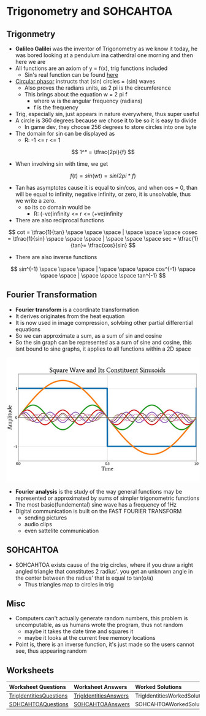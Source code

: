 # Trigonometry and SOHCAHTOA

## Trigonmetry

* **Galileo Galilei** was the inventor of Trigonometry as we know it today, he was bored looking at a pendulum ina catherdral one morning and then here we are
* All functions are an axiom of y = f\(x\), trig functions included
  * Sin's real function can be found [here](https://mathworld.wolfram.com/Sine.html)
* [Circular phasor](https://www.youtube.com/watch?v=a_zReGTxdlQ) instructs that \(sin\) circles = \(sin\) waves
  * Also proves the radians units, as 2 pi is the circumference
  * This brings about the equation w = 2 pi f
    * where w is the angular frequency \(radians\)
    * f is the frequency
* Trig, especially sin, just appears in nature everywhere, thus super useful 
* A circle is 360 degrees because we chose it to be so it is easy to divide
  * In game dev, they choose 256 degrees to store circles into one byte
* The  domain for sin can be displayed as
  * R: -1 &lt;= r &lt;= 1

$$
1^* =  \tfrac{2pi}{f}
$$

* When involving sin with time, we get 

$$
f(t) = sin(wt) = sin(2pi*f)
$$

* Tan has asymptotes cause it is equal to sin/cos, and when cos = 0, than will be equal to infinity, negative infinity, or zero, it is unsolvable, thus we write a zero.
  * so its co domain would be
    * R: \(-ve\)infinity &lt;= r &lt;= \(+ve\)infinity 
* There are also reciprocal functions

$$
cot =  \tfrac{1}{tan} \space \space \space | \space \space \space cosec =  \tfrac{1}{sin} \space \space \space | \space \space \space sec =  \tfrac{1}{tan}= \tfrac{cos}{sin}
$$

* There are also inverse functions

$$
sin^{-1} \space \space \space | \space \space \space cos^{-1} \space \space \space | \space \space \space tan^{-1}
$$

## **Fourier Transformation**

* **Fourier transform** is a coordinate transformation
* It derives originates from the heat equation
* It is now used in image compression, solvbing other partial differential equations
* So we can approximate a sum, as a sum of sin and cosine
* So the sin graph can be represented as a sum of sine and cosine, this isnt bound to sine graphs, it applies to all functions within a 2D space

![](../../../../.gitbook/assets/image.png)

* **Fourier analysis** is the study of the way general functions may be represented or approximated by sums of simpler trigonometric functions
* The most basic\(fundemental\) sine wave has a frequency of 1Hz
* Digital communication is built on the FAST FOURIER TRANSFORM
  * sending pictures
  * audio clips
  * even sattelite communication

## SOHCAHTOA

* SOHCAHTOA exists cause of the trig circles, where if you draw a right angled triangle that constitutes 2 radius'. you get an unknown angle in the center between the radius' that is equal to tan\(o/a\)
  * Thus triangles map to circles in trig

## Misc

* Computers can't actually generate random numbers, this problem is uncomputable, as us humans wrote the program, thus not random
  * maybe it takes the date time and squares it
  * maybe it looks at the current free memory locations
* Point is, there is an inverse function, it's just made so the users cannot see, thus appearing random

## Worksheets

| Worksheet Questions | Worksheet Answers | Worked Solutions |
| :--- | :--- | :--- |
| [TrigIdentitiesQuestions](https://github.com/AdnanTech/maths-for-computing-worksheets/blob/master/trigonometry-and-sohcahtoa/TrigIdentitiesQuestions.pdf) | [TrigIdentitiesAnswers](https://github.com/AdnanTech/maths-for-computing-worksheets/blob/master/trigonometry-and-sohcahtoa/TrigIdentitiesAnswers.pdf) | TrigIdentitiesWorkedSolutions |
| [SOHCAHTOAQuestions](https://github.com/AdnanTech/maths-for-computing-worksheets/blob/master/trigonometry-and-sohcahtoa/SOHCAHTOAQuestionsandAnswers.pdf) | [SOHCAHTOAAnswers](https://github.com/AdnanTech/maths-for-computing-worksheets/blob/master/trigonometry-and-sohcahtoa/SOHCAHTOAQuestionsandAnswers.pdf) | SOHCAHTOAWorkedSolutions |



